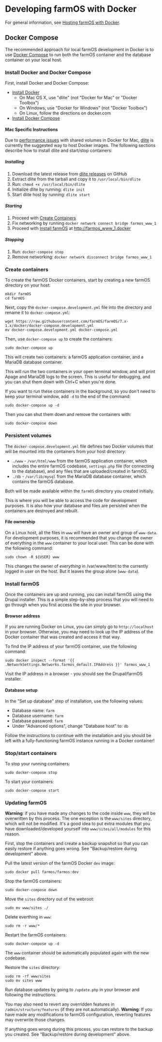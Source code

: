 # Developing farmOS with Docker

For general information, see [Hosting farmOS with Docker].

## Docker Compose

The recommended approach for local farmOS development in Docker is to use
[Docker Compose] to run both the farmOS container and the database container
on your local host.

### Install Docker and Docker Compose

First, install Docker and Docker Compose:

* [Install Docker]
    * On Mac OS X, use "dlite" (not "Docker for Mac" or "Docker Toolbox")
    * On Windows, use "Docker for Windows" (not "Docker Toolbox")
    * On Linux, follow the directions on docker.com
* [Install Docker Compose]

#### Mac Specific Instructions
Due to [performance issues] with shared volumes in Docker for Mac, [dlite] is
currently the suggested way to host Docker images. The following sections
describe how to install dlite and start/stop containers:

##### Installing
1. Download the latest release from [dlite releases] on GitHub
2. Extract dlite from the tarball and copy it to `/usr/local/bin/dlite`
3. Run: `chmod +x /usr/local/bin/dlite`
4. Initialize dlite by running: `dlite init`
5. Start dlite host by running: `dlite start`

##### Starting
1. Proceed with [Create Containers](#create-containers)
2. Fix networking by running `docker network connect bridge farmos_www_1`
3. Proceed with [Install farmOS](#install-farmos) at [http://farmos\_www\_1.docker](http://farmos_www_1.docker)

##### Stopping
1. Run: `docker-compose stop`
2. Remove networking: `docker network disconnect bridge farmos_www_1`

### Create containers

To create the farmOS Docker containers, start by creating a new farmOS directory
on your host:

    mkdir farmOS
    cd farmOS

Next, copy the `docker-compose.development.yml` file into the directory and
rename it to `docker-compose.yml`:

    wget https://raw.githubusercontent.com/farmOS/farmOS/7.x-1.x/docker/docker-compose.development.yml
    mv docker-compose.development.yml docker-compose.yml

Then, use `docker-compose up` to create the containers:

    sudo docker-compose up

This will create two containers: a farmOS application container, and a MariaDB
database container.

This will run the two containers in your open terminal window, and will print
Apage and MariaDB logs to the screen. This is useful for debugging, and you can
shut them down with Ctrl+C when you're done.

If you want to run these containers in the background, so you don't need to keep
your terminal window, add `-d` to the end of the command:

    sudo docker-compose up -d

Then you can shut them down and remove the containers with:

    sudo docker-compose down

### Persistent volumes

The `docker-compose.development.yml` file defines two Docker volumes that will
be mounted into the containers from your host directory:

* `./www` - `/var/html/www` from the farmOS application container, which
  includes the entire farmOS codebase, `settings.php` file (for connecting to
  the database), and any files that are uploaded/created in farmOS.
* `./db` - `/var/lib/mysql` from the MariaDB database container, which contains
  the farmOS database.

Both will be made available within the `farmOS` directory you created initially.

This is where you will be able to access the code for development purposes. It
is also how your database and files are persisted when the containers are
destroyed and rebuilt.

#### File ownership

On a Linux host, all the files in `www` will have an owner and group of
`www-data`. For development purposes, it is recommended that you change the
owner of everything in the `www` container to your local user. This can be done
with the following command:

    sudo chown -R ${USER} www

This changes the owner of *everything* in /var/www/html to the currently logged
in user on the host. But it leaves the group alone (`www-data`).

### Install farmOS

Once the containers are up and running, you can install farmOS using the Drupal
installer. This is a simple step-by-step process that you will need to go
through when you first access the site in your browser.

#### Browser address

If you are running Docker on Linux, you can simply go to `http://localhost` in
your browser. Otherwise, you may need to look up the IP address of the Docker
container that was created and access it that way.

To find the IP address of your farmOS container, use the following command:

    sudo docker inspect --format '{{ .NetworkSettings.Networks.farmos_default.IPAddress }}' farmos_www_1

Visit the IP address in a browser - you should see the Drupal/farmOS installer.

#### Database setup

In the "Set up database" step of installation, use the following values:

* Database name: `farm`
* Database username: `farm`
* Database password: `farm`
* Under "Advanced options", change "Database host" to: `db`

Follow the instructions to continue with the installation and you should be left
with a fully-functioning farmOS instance running in a Docker container!

### Stop/start containers

To stop your running containers:

    sudo docker-compose stop

To start your containers:

    sudo docker-compose start

### Updating farmOS

**Warning**: if you have made any changes to the code inside `www`, they
will be overwritten by this process. The one exception is the `www/sites`
directory, which will not be modified. It's a good idea to put extra modules
that you have downloaded/developed yourself into `www/sites/all/modules` for
this reason.

First, stop the containers and create a backup snapshot so that you can easily
restore if anything goes wrong. See "Backup/restore during development" above.

Pull the latest version of the farmOS Docker `dev` image:

    sudo docker pull farmos/farmos:dev

Stop the farmOS containers:

    sudo docker-compose down

Move the `sites` directory out of the webroot:

    sudo mv www/sites ./

Delete everthing in `www`:

    sudo rm -r www/*

Restart the farmOS containers:

    sudo docker-compose up -d

The `www` container should be automatically populated again with the new
codebase.

Restore the `sites` directory:

    sudo rm -rf www/sites
    sudo mv sites www

Run database updates by going to `/update.php` in your browser and following
the instructions.

You may also need to revert any overridden features in
`/admin/structure/features` (if they are not automatically). **Warning**: If
you have made any modifications to farmOS configuration, reverting features may
overwrite those changes.

If anything goes wrong during this process, you can restore to the backup you
created. See "Backup/restore during development" above.

[Hosting farmOS with Docker]: /hosting/docker
[Docker Compose]: https://docs.docker.com/compose
[Install Docker]: https://docs.docker.com/engine/installation
[Install Docker Compose]: https://docs.docker.com/compose/install
[performance issues]: https://forums.docker.com/t/file-access-in-mounted-volumes-extremely-slow-cpu-bound
[dlite]: https://github.com/nlf/dlite
[dlite releases]: https://github.com/nlf/dlite/releases

